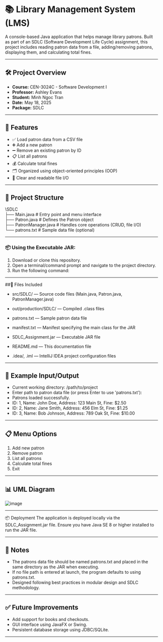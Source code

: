 # 📚 Library Management System (LMS)

A console-based Java application that helps manage library patrons. Built as part of an SDLC (Software Development Life Cycle) assignment, this project includes reading patron data from a file, adding/removing patrons, displaying them, and calculating total fines.

---

## 🛠️ Project Overview

- **Course:** CEN-3024C - Software Development I  
- **Professor:** Ashley Evans  
- **Student:** Minh Ngoc Tran  
- **Date:** May 18, 2025  
- **Package:** SDLC  

---

## 📁 Features

- ✅ Load patron data from a CSV file  
- ➕ Add a new patron  
- ➖ Remove an existing patron by ID  
- 📋 List all patrons  
- 💰 Calculate total fines  
- 🗂 Organized using object-oriented principles (OOP)  
- 📄 Clear and readable file I/O  

---
## 🧩 Project Structure

\SDLC<br>
├── Main.java # Entry point and menu interface<br>
├── Patron.java # Defines the Patron object<br>
├── PatronManager.java # Handles core operations (CRUD, file I/O)<br>
└── patrons.txt # Sample data file (optional)<br>

---




### 📦 Using the Executable JAR:

1. Download or clone this repository.
2. Open a terminal/command prompt and navigate to the project directory.
3. Run the following command:



---

##📜 Files Included
- src/SDLC/ — Source code files (Main.java, Patron.java, PatronManager.java)

- out/production/SDLC/ — Compiled .class files

- patrons.txt — Sample patron data file

- manifest.txt — Manifest specifying the main class for the JAR

- SDLC_Assignment.jar — Executable JAR file

- README.md — This documentation file

- .idea/, .iml — IntelliJ IDEA project configuration files

---

## 🧪 Example Input/Output

- Current working directory: /path/to/project
- Enter path to patron data file (or press Enter to use 'patrons.txt'): 
- Patrons loaded successfully.
- ID: 1, Name: John Doe, Address: 123 Main St, Fine: $2.50
- ID: 2, Name: Jane Smith, Address: 456 Elm St, Fine: $1.25
- ID: 3, Name: Bob Johnson, Address: 789 Oak St, Fine: $10.00

---

  ## 📋 Menu Options

1. Add new patron  
2. Remove patron  
3. List all patrons  
4. Calculate total fines  
5. Exit

---
## 📊 UML Diagram

![image](https://github.com/user-attachments/assets/7b0b1139-125c-4531-922e-7c0d45f674e8)

---

📦 Deployment
The application is deployed locally via the SDLC_Assignment.jar file. Ensure you have Java SE 8 or higher installed to run the JAR file.

---

## 📌 Notes

- The patrons data file should be named patrons.txt and placed in the same directory as the JAR when executing.
- If no file path is entered at launch, the program defaults to using patrons.txt.
- Designed following best practices in modular design and SDLC methodology.
  
---

## ✅ Future Improvements

- Add support for books and checkouts.
- GUI interface using JavaFX or Swing.
- Persistent database storage using JDBC/SQLite.

---
